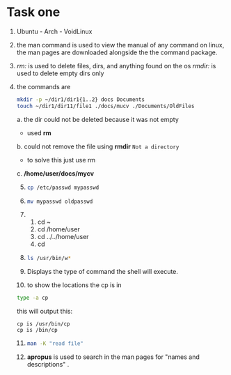 # Task one

1. Ubuntu - Arch - VoidLinux

2. the man command is used to view the manual of any command on linux, the man pages are downloaded alongside the the command package.

3. *rm:* is used to delete files, dirs, and anything found on the os
   *rmdir:* is used to delete empty dirs only

4. the commands are

   ```bash
   mkdir -p ~/dir1/dir1{1..2} docs Documents
   touch ~/dir1/dir11/file1 ./docs/mucv ./Documents/OldFiles
   ```

   a. the dir could not be deleted because it was not empty

   - used **rm** 

   b. could not remove the file using **rmdir** `Not a directory` 

   - to solve this just use rm

   c. **/home/user/docs/mycv**
   
   
   5. ```bash 
      cp /etc/passwd mypasswd
      ```
   
   6. ```bash 
      mv mypasswd oldpasswd
      ```
   
   7. 1. cd ~
      2. cd /home/user
      3. cd ../../home/user
      4. cd
   
   8. ```bash 
      ls /usr/bin/w*
      ```
   
   9. Displays the type of command the shell will execute.
   
   10. to show the locations the cp is in
   
      ```bash
      type -a cp 
      ```
   
      this will output this:
   
      ```text
      cp is /usr/bin/cp
      cp is /bin/cp
      ```
   
   11. ```bash 
       man -K "read file"
       ```
   
   12. **apropus** is used to search in the man pages for "names and descriptions" .

​	